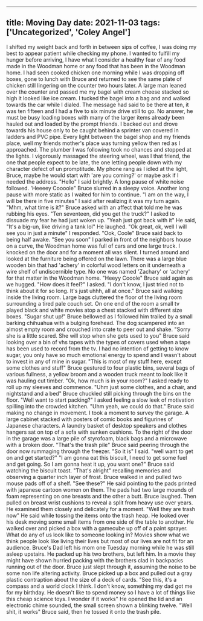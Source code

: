 
---
title: Moving Day
date: 2021-11-03
tags: ['Uncategorized', 'Coley Angel']
---

I shifted my weight back and forth in between sips of coffee, I was doing my best to appear patient while checking my phone. I wanted to fulfill my hunger before arriving, I have what I consider a healthy fear of any food made in the Woodman home or any food that has been in the Woodman home. I had seen cooked chicken one morning while I was dropping off boxes, gone to lunch with Bruce and returned to see the same plate of chicken still lingering on the counter two hours later. A large man leaned over the counter and passed me my bagel with cream cheese stacked so high it looked like ice cream. I tucked the bagel into a bag and and walked towards the car while I dialed. The message had said to be there at ten, it was ten fifteen and I had a five to six minute drive still to go. No answer, he must be busy loading boxes with many of the larger items already been hauled out and loaded by the prompt friends. I backed out and drove towards his house only to be caught behind a sprinter van covered in ladders and PVC pipe. Every light between the bagel shop and my friends place, well my friends mother's place was turning yellow then red as I approached. The plumber I was following took no chances and stopped at the lights. I vigorously massaged the steering wheel, was I that friend, the one that people expect to be late, the one letting people down with my character defect of un promptitude. My phone rang as I idled at the light, Bruce, maybe he would start with 'are you coming?' or maybe ask if I needed the address.
"Hello" I said brightly. A long pause of white noise followed.
'Heeeey Coooole" Bruce slurred in a sleepy voice. Another long pause with more static as I waited for him to continue.
"I am on the way, I will be there in five minutes" I said after realizing it was my turn again.
"Mhm, what time is it?" Bruce asked with an affect that told me he was rubbing his eyes.
"Ten seventeen, did you get the truck?" I asked to dissuade my fear he had just woken up.
"Yeah just got back with it" He said, "It's a big-un, like driving a tank lol" He laughed.
"Ok great, ok, well I will see you in just a minute" I responded.
"Ook, Coole" Bruce said back to being half awake. "See you soon"
I parked in front of the neighbors house on a curve, the Woodman home was full of cars and one large truck. I knocked on the door and for a moment all was silent. I turned around and looked at the furniture being offered on the lawn. There was a large blue wooden bin that had 'achery' in colorful wood letters on it underneath a wire shelf of undiscernible type. No one was named 'Zachary' or 'achery' for that matter in the Woodman home.
"Heeyy Cooole" Bruce said again as we hugged.
"How does it feel?" I asked.
"I don't know, I just tried not to think about it for so long. It's just uhhh, all at once." Bruce said walking inside the living room. Large bags cluttered the floor of the living room surrounding a tired pale couch set. On one end of the room a small tv played black and white movies atop a chest stacked with different size boxes.
"Sugar shut up!" Bruce bellowed as I followed him trailed by a small barking chihuahua with a bulging forehead. The dog scampered into an almost empty room and crouched into crate to peer out and shake. "Sorry she is a little scared. She will stop when she gets used to you" Bruce said looking over a bin of vhs tapes with the types of covers used when a tape has been used to record from the tv. I had no intention of getting to know sugar, you only have so much emotional energy to spend and I wasn't about to invest in any of mine in sugar.
"This is most of my stuff here, except some clothes and stuff" Bruce gestured to four plastic bins, several bags of various fullness, a yellow broom and a wooden truck meant to look like it was hauling cut timber.
"Ok, how much is in your room?" I asked ready to roll up my sleeves and commence.
"Uhm just some clothes, and a chair, and nightstand and a bed" Bruce chuckled still picking through the bins on the floor.
"Well want to start packing?" I asked feeling a slow leek of motivation spilling into the crowded kitchen.
"Uhm yeah, we could do that." Bruce said making no change in movement. I took a moment to survey the garage. A large cabinet stacked with posters of comic books and figurines of Japanese characters. A laundry basket of desktop speakers and clothes hangers sat on top of a sofa with sunken cushions. To the right of the door in the garage was a large pile of styrofoam, black bags and a microwave with a broken door. "That's the trash pile" Bruce said peering through the door now rummaging through the freezer. "So it is" I said. "well want to get on and get started?"
"I am gonna eat this biscuit, I need to get some fuel and get going. So I am gonna heat it up, you want one?" Bruce said watching the biscuit toast.
"That's alright" recalling memories and observing a quarter inch layer of frost. Bruce walked in and pulled two mouse pads off of a shelf. "See these?" He said pointing to the pads printed with japanese cartoon women on them. The pads had two large mounds of foam representing on one breasts and the other a butt. Bruce laughed. Then pulled on breast wrist cushions to reveal a split from heavy use over years. He examined them closely and delicately for a moment. "Well they are trash now" He said while tossing the items onto the trash heap. He looked over his desk moving some small items from one side of the table to another. He walked over and picked a box with a gamecube up off of a paint sprayer. What do any of us look like to someone looking in? Movies show what we think people look like living their lives but most of our lives are not fit for an audience. Bruce's Dad left his mom one Tuesday morning while he was still asleep upstairs. He packed up his two brothers, but left him. In a movie they might have shown hurried packing with the brothers clad in backpacks running out of the door. Bruce just slept through it, assuming the noise to be some non life altering activity.
Bruce picked up a box and pulled out a gray plastic contraption about the size of a deck of cards.
"See this, it's a compass and a world clock I think. I don't know, something my dad got me for my birthday. He doesn't like to spend money so I have a lot of things like this cheap science toys. I wonder if it works" He opened the lid and an electronic chime sounded, the small screen shown a blinking twelve.
"Well shit, it works" Bruce said, then he tossed it onto the trash pile.
